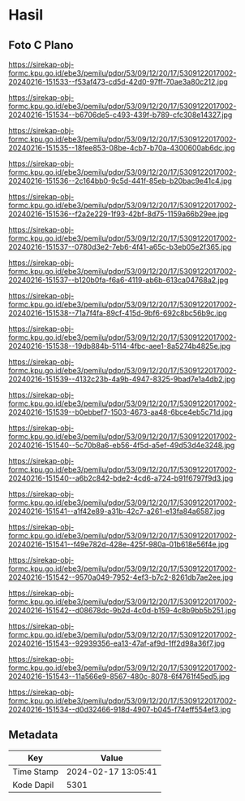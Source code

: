 # Hasil

## Foto C Plano

https://sirekap-obj-formc.kpu.go.id/ebe3/pemilu/pdpr/53/09/12/20/17/5309122017002-20240216-151533--f53af473-cd5d-42d0-97ff-70ae3a80c212.jpg

https://sirekap-obj-formc.kpu.go.id/ebe3/pemilu/pdpr/53/09/12/20/17/5309122017002-20240216-151534--b6706de5-c493-439f-b789-cfc308e14327.jpg

https://sirekap-obj-formc.kpu.go.id/ebe3/pemilu/pdpr/53/09/12/20/17/5309122017002-20240216-151535--18fee853-08be-4cb7-b70a-4300600ab6dc.jpg

https://sirekap-obj-formc.kpu.go.id/ebe3/pemilu/pdpr/53/09/12/20/17/5309122017002-20240216-151536--2c164bb0-9c5d-441f-85eb-b20bac9e41c4.jpg

https://sirekap-obj-formc.kpu.go.id/ebe3/pemilu/pdpr/53/09/12/20/17/5309122017002-20240216-151536--f2a2e229-1f93-42bf-8d75-1159a66b29ee.jpg

https://sirekap-obj-formc.kpu.go.id/ebe3/pemilu/pdpr/53/09/12/20/17/5309122017002-20240216-151537--0780d3e2-7eb6-4f41-a65c-b3eb05e2f365.jpg

https://sirekap-obj-formc.kpu.go.id/ebe3/pemilu/pdpr/53/09/12/20/17/5309122017002-20240216-151537--b120b0fa-f6a6-4119-ab6b-613ca04768a2.jpg

https://sirekap-obj-formc.kpu.go.id/ebe3/pemilu/pdpr/53/09/12/20/17/5309122017002-20240216-151538--71a7f4fa-89cf-415d-9bf6-692c8bc56b9c.jpg

https://sirekap-obj-formc.kpu.go.id/ebe3/pemilu/pdpr/53/09/12/20/17/5309122017002-20240216-151538--19db884b-5114-4fbc-aee1-8a5274b4825e.jpg

https://sirekap-obj-formc.kpu.go.id/ebe3/pemilu/pdpr/53/09/12/20/17/5309122017002-20240216-151539--4132c23b-4a9b-4947-8325-9bad7e1a4db2.jpg

https://sirekap-obj-formc.kpu.go.id/ebe3/pemilu/pdpr/53/09/12/20/17/5309122017002-20240216-151539--b0ebbef7-1503-4673-aa48-6bce4eb5c71d.jpg

https://sirekap-obj-formc.kpu.go.id/ebe3/pemilu/pdpr/53/09/12/20/17/5309122017002-20240216-151540--5c70b8a6-eb56-4f5d-a5ef-49d53d4e3248.jpg

https://sirekap-obj-formc.kpu.go.id/ebe3/pemilu/pdpr/53/09/12/20/17/5309122017002-20240216-151540--a6b2c842-bde2-4cd6-a724-b91f6797f9d3.jpg

https://sirekap-obj-formc.kpu.go.id/ebe3/pemilu/pdpr/53/09/12/20/17/5309122017002-20240216-151541--a1f42e89-a31b-42c7-a261-e13fa84a6587.jpg

https://sirekap-obj-formc.kpu.go.id/ebe3/pemilu/pdpr/53/09/12/20/17/5309122017002-20240216-151541--f49e782d-428e-425f-980a-01b618e56f4e.jpg

https://sirekap-obj-formc.kpu.go.id/ebe3/pemilu/pdpr/53/09/12/20/17/5309122017002-20240216-151542--9570a049-7952-4ef3-b7c2-8261db7ae2ee.jpg

https://sirekap-obj-formc.kpu.go.id/ebe3/pemilu/pdpr/53/09/12/20/17/5309122017002-20240216-151542--d08678dc-9b2d-4c0d-b159-4c8b9bb5b251.jpg

https://sirekap-obj-formc.kpu.go.id/ebe3/pemilu/pdpr/53/09/12/20/17/5309122017002-20240216-151543--92939356-ea13-47af-af9d-1ff2d98a36f7.jpg

https://sirekap-obj-formc.kpu.go.id/ebe3/pemilu/pdpr/53/09/12/20/17/5309122017002-20240216-151543--11a566e9-8567-480c-8078-6f4761f45ed5.jpg

https://sirekap-obj-formc.kpu.go.id/ebe3/pemilu/pdpr/53/09/12/20/17/5309122017002-20240216-151534--d0d32466-918d-4907-b045-f74eff554ef3.jpg


## Metadata

| Key        | Value               |
| ---------- | ------------------- |
| Time Stamp | 2024-02-17 13:05:41 |
| Kode Dapil | 5301                |



